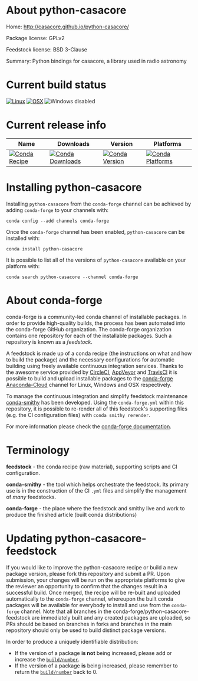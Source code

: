 About python-casacore
=====================

Home: http://casacore.github.io/python-casacore/

Package license: GPLv2

Feedstock license: BSD 3-Clause

Summary: Python bindings for casacore, a library used in radio astronomy



Current build status
====================

[![Linux](https://img.shields.io/circleci/project/github/conda-forge/python-casacore-feedstock/master.svg?label=Linux)](https://circleci.com/gh/conda-forge/python-casacore-feedstock)
[![OSX](https://img.shields.io/travis/conda-forge/python-casacore-feedstock/master.svg?label=macOS)](https://travis-ci.org/conda-forge/python-casacore-feedstock)
![Windows disabled](https://img.shields.io/badge/Windows-disabled-lightgrey.svg)

Current release info
====================

| Name | Downloads | Version | Platforms |
| --- | --- | --- | --- |
| [![Conda Recipe](https://img.shields.io/badge/recipe-python--casacore-green.svg)](https://anaconda.org/conda-forge/python-casacore) | [![Conda Downloads](https://img.shields.io/conda/dn/conda-forge/python-casacore.svg)](https://anaconda.org/conda-forge/python-casacore) | [![Conda Version](https://img.shields.io/conda/vn/conda-forge/python-casacore.svg)](https://anaconda.org/conda-forge/python-casacore) | [![Conda Platforms](https://img.shields.io/conda/pn/conda-forge/python-casacore.svg)](https://anaconda.org/conda-forge/python-casacore) |

Installing python-casacore
==========================

Installing `python-casacore` from the `conda-forge` channel can be achieved by adding `conda-forge` to your channels with:

```
conda config --add channels conda-forge
```

Once the `conda-forge` channel has been enabled, `python-casacore` can be installed with:

```
conda install python-casacore
```

It is possible to list all of the versions of `python-casacore` available on your platform with:

```
conda search python-casacore --channel conda-forge
```


About conda-forge
=================

conda-forge is a community-led conda channel of installable packages.
In order to provide high-quality builds, the process has been automated into the
conda-forge GitHub organization. The conda-forge organization contains one repository
for each of the installable packages. Such a repository is known as a *feedstock*.

A feedstock is made up of a conda recipe (the instructions on what and how to build
the package) and the necessary configurations for automatic building using freely
available continuous integration services. Thanks to the awesome service provided by
[CircleCI](https://circleci.com/), [AppVeyor](http://www.appveyor.com/)
and [TravisCI](https://travis-ci.org/) it is possible to build and upload installable
packages to the [conda-forge](https://anaconda.org/conda-forge)
[Anaconda-Cloud](http://docs.anaconda.org/) channel for Linux, Windows and OSX respectively.

To manage the continuous integration and simplify feedstock maintenance
[conda-smithy](http://github.com/conda-forge/conda-smithy) has been developed.
Using the ``conda-forge.yml`` within this repository, it is possible to re-render all of
this feedstock's supporting files (e.g. the CI configuration files) with ``conda smithy rerender``.

For more information please check the [conda-forge documentation](https://conda-forge.org/docs/).

Terminology
===========

**feedstock** - the conda recipe (raw material), supporting scripts and CI configuration.

**conda-smithy** - the tool which helps orchestrate the feedstock.
                   Its primary use is in the construction of the CI ``.yml`` files
                   and simplify the management of *many* feedstocks.

**conda-forge** - the place where the feedstock and smithy live and work to
                  produce the finished article (built conda distributions)


Updating python-casacore-feedstock
==================================

If you would like to improve the python-casacore recipe or build a new
package version, please fork this repository and submit a PR. Upon submission,
your changes will be run on the appropriate platforms to give the reviewer an
opportunity to confirm that the changes result in a successful build. Once
merged, the recipe will be re-built and uploaded automatically to the
`conda-forge` channel, whereupon the built conda packages will be available for
everybody to install and use from the `conda-forge` channel.
Note that all branches in the conda-forge/python-casacore-feedstock are
immediately built and any created packages are uploaded, so PRs should be based
on branches in forks and branches in the main repository should only be used to
build distinct package versions.

In order to produce a uniquely identifiable distribution:
 * If the version of a package **is not** being increased, please add or increase
   the [``build/number``](http://conda.pydata.org/docs/building/meta-yaml.html#build-number-and-string).
 * If the version of a package **is** being increased, please remember to return
   the [``build/number``](http://conda.pydata.org/docs/building/meta-yaml.html#build-number-and-string)
   back to 0.
